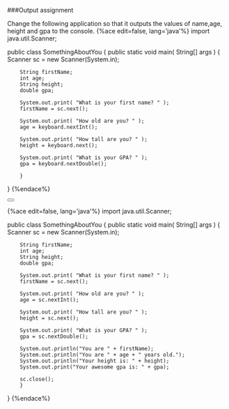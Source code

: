 <!--djw:done-->
###Output assignment

Change the following application so that it outputs the values of name,age, height and gpa to the console.
{%ace edit=false, lang='java'%}
import java.util.Scanner;

public class SomethingAboutYou
{
	public static void main( String[] args )
	{
		Scanner sc = new Scanner(System.in);

		String firstName;
		int age;
		String height;
		double gpa;

		System.out.print( "What is your first name? " );
		firstName = sc.next();
		
		System.out.print( "How old are you? " );
		age = keyboard.nextInt();

		System.out.print( "How tall are you? " );
		height = keyboard.next();

		System.out.print( "What is your GPA? " );
		gpa = keyboard.nextDouble();

        }
}
{%endace%}


<button class="section" target="section1" show="Sample Answer" hide="Hide Answer"></button>

<!--sec data-title="Answer" data-id="section1" data-show=false ces-->
{%ace edit=false, lang='java'%}
import java.util.Scanner;

public class SomethingAboutYou
{
	public static void main( String[] args )
	{
		Scanner sc = new Scanner(System.in);

		String firstName;
		int age;
		String height;
		double gpa;

		System.out.print( "What is your first name? " );
		firstName = sc.next();
		
		System.out.print( "How old are you? " );
		age = sc.nextInt();

		System.out.print( "How tall are you? " );
		height = sc.next();

		System.out.print( "What is your GPA? " );
		gpa = sc.nextDouble();

		System.out.println("You are " + firstName);
		System.out.println("You are " + age + " years old.");
		System.out.println("Your height is: " + height);
		System.out.print("Your awesome gpa is: " + gpa);
		
		sc.close();
        }
}
{%endace%}
<!--endsec-->